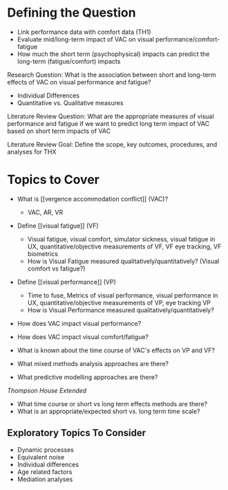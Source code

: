 
# Defining the Question


- Link performance data with comfort data (TH1)
- Evaluate mid/long-term impact of VAC on visual performance/comfort-fatigue
- How much the short term (psychophysical) impacts can predict the long-term (fatigue/comfort) impacts 

Research Question: What is the association between short and long-term effects of VAC on visual performance and fatigue? 
- Individual Differences 
- Quantitative vs. Qualitative measures 

Literature Review Question: What are the appropriate measures of visual performance and fatigue if we want to predict long term impact of VAC based on short term impacts of VAC

Literature Review Goal: Define the scope, key outcomes, procedures, and analyses for THX

# Topics to Cover
- What is [[vergence accommodation conflict]] (VAC)? 
	- VAC, AR, VR
- Define [[visual fatigue]] (VF)
	- Visual fatigue, visual comfort, simulator sickness, visual fatigue in UX, quantitative/objective measurements of VF, VF eye tracking, VF biometrics
	- How is Visual Fatigue measured qualitatively/quantitatively? (Visual comfort vs fatigue?)
- Define [[visual performance]] (VP)
	- Time to fuse, Metrics of visual performance, visual performance in UX, quantitative/objective measurements of VP, eye tracking VP
	- How is Visual Performance measured qualitatively/quantitatively?

- How does VAC impact visual performance?
- How does VAC impact visual comfort/fatigue?
- What is known about the time course of VAC's effects on VP and VF?

- What mixed methods analysis approaches are there?
- What predictive modelling approaches are there?

*Thompson House Extended*

- What time course or short vs long term effects methods are there?
- What is an appropriate/expected short vs. long term time scale?

## Exploratory Topics To Consider
- Dynamic processes
- Equivalent noise
- Individual differences
- Age related factors
- Mediation analyses 



